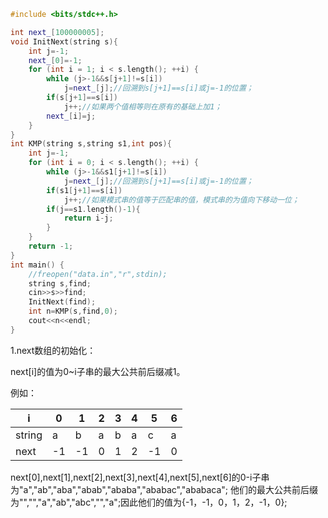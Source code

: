 

```cpp
#include <bits/stdc++.h>

int next_[100000005];
void InitNext(string s){
    int j=-1;
    next_[0]=-1;
    for (int i = 1; i < s.length(); ++i) {
        while (j>-1&&s[j+1]!=s[i])
            j=next_[j];//回溯到s[j+1]==s[i]或j=-1的位置；
        if(s[j+1]==s[i])
            j++;//如果两个值相等则在原有的基础上加1；
        next_[i]=j;
    }
}
int KMP(string s,string s1,int pos){
    int j=-1;
    for (int i = 0; i < s.length(); ++i) {
        while (j>-1&&s1[j+1]!=s[i])
            j=next_[j];//回溯到s[j+1]==s[i]或j=-1的位置；
        if(s1[j+1]==s[i])
            j++;//如果模式串的值等于匹配串的值，模式串的为值向下移动一位；
        if(j==s1.length()-1){
            return i-j;
        }
    }
    return -1;
}
int main() {
    //freopen("data.in","r",stdin);
    string s,find;
    cin>>s>>find;
    InitNext(find);
    int n=KMP(s,find,0);
    cout<<n<<endl;
}
```

1.next数组的初始化：

next[i]的值为0~i子串的最大公共前后缀减1。

例如：

| i | 0 | 1 | 2 | 3 | 4 | 5 | 6 |
| - | - | - | - | - | - | - | - |
| string | a | b | a | b | a | c | a |
| next | -1 | -1 | 0 | 1 | 2 | -1 | 0 |


next[0],next[1],next[2],next[3],next[4],next[5],next[6]的0-i子串为"a","ab","aba","abab","ababa","ababac","ababaca"; 他们的最大公共前后缀为"","","a","ab","abc","","a";因此他们的值为{-1，-1，0，1，2，-1，0};